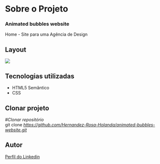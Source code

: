 <div>
  <h1>Sobre o Projeto</h1>

  <h3>Animated bubbles website</h3> 
  <p>
    Home - Site para uma Agência de Design
  </p>
<h2>Layout</h2>
  <p>
    <img src="https://user-images.githubusercontent.com/82759865/139170033-f61700f8-9dd6-4501-9607-a1ff1694706b.gif"/>
  </p>

<h2>Tecnologias utilizadas</h2>

<ul>
  <li>HTML5 Semântico
  <li>CSS

</ul>

<h2>Clonar projeto</h2>

<i>#Clonar repositório</i></br>
  git clone <i>https://github.com/Hernandez-Rosa-Holanda/animated-bubbles-website.git</i>

<h2>Autor</h2> 
<p>
<a href="https://www.linkedin.com/in/hernandez-rosa-de-holanda/">Perfil do Linkedin</a>
</p>
</div> 

